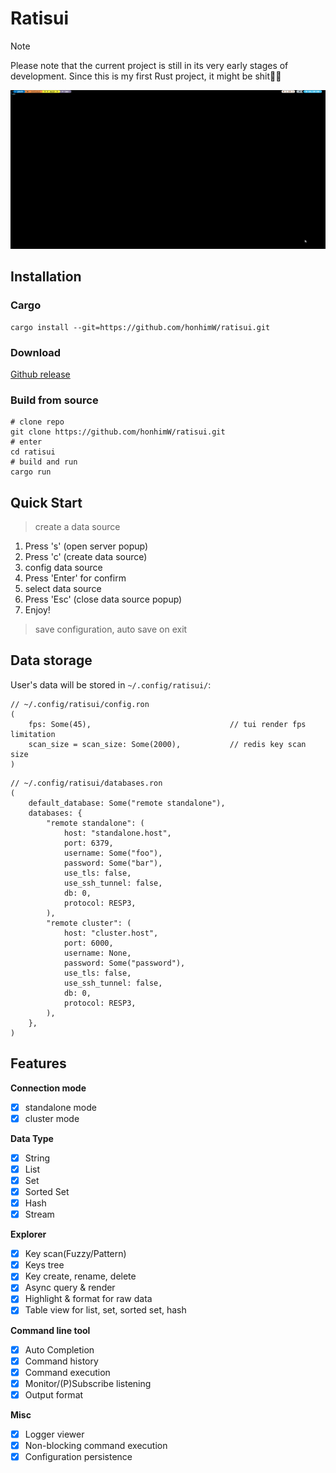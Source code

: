 # Ratisui

> [!NOTE]
>
> Please note that the current project is still in its very early stages of development.
> Since this is my first Rust project, it might be shit👻👻

![gif](./assets/ratisui.gif)

## Installation

### Cargo
```shell
cargo install --git=https://github.com/honhimW/ratisui.git
```

### Download
[Github release](https://github.com/honhimW/ratisui/releases)

### Build from source
```shell
# clone repo
git clone https://github.com/honhimW/ratisui.git
# enter
cd ratisui
# build and run
cargo run
```

## Quick Start

> create a data source 

1. Press 's' (open server popup)
2. Press 'c' (create data source) 
3. config data source
4. Press 'Enter' for confirm
5. select data source
6. Press 'Esc' (close data source popup)
7. Enjoy!

> save configuration, auto save on exit

## Data storage
User's data will be stored in `~/.config/ratisui/`:

```ron
// ~/.config/ratisui/config.ron
(
    fps: Some(45),                               // tui render fps limitation
    scan_size = scan_size: Some(2000),           // redis key scan size
)
```

```ron
// ~/.config/ratisui/databases.ron
(
    default_database: Some("remote standalone"),
    databases: {
        "remote standalone": (
            host: "standalone.host",
            port: 6379,
            username: Some("foo"),
            password: Some("bar"),
            use_tls: false,
            use_ssh_tunnel: false,
            db: 0,
            protocol: RESP3,
        ),
        "remote cluster": (
            host: "cluster.host",
            port: 6000,
            username: None,
            password: Some("password"),
            use_tls: false,
            use_ssh_tunnel: false,
            db: 0,
            protocol: RESP3,
        ),
    },
)
```

## Features

**Connection mode**
- [x] standalone mode
- [x] cluster mode

**Data Type**
- [x] String
- [x] List
- [x] Set
- [x] Sorted Set
- [x] Hash
- [x] Stream

**Explorer**
- [x] Key scan(Fuzzy/Pattern)
- [x] Keys tree
- [x] Key create, rename, delete
- [x] Async query & render
- [x] Highlight & format for raw data
- [x] Table view for list, set, sorted set, hash

**Command line tool**
- [x] Auto Completion
- [x] Command history
- [x] Command execution
- [x] Monitor/(P)Subscribe listening
- [x] Output format

**Misc**
- [x] Logger viewer
- [x] Non-blocking command execution
- [x] Configuration persistence